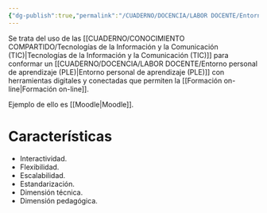 ```yaml
---
{"dg-publish":true,"permalink":"/CUADERNO/DOCENCIA/LABOR DOCENTE/Entorno Virtual de Aprendizaje (EVA)/"}
---
```


Se trata del uso de las [[CUADERNO/CONOCIMIENTO COMPARTIDO/Tecnologías de la Información y la Comunicación (TIC)\|Tecnologías de la Información y la Comunicación (TIC)]] para conformar un [[CUADERNO/DOCENCIA/LABOR DOCENTE/Entorno personal de aprendizaje (PLE)\|Entorno personal de aprendizaje (PLE)]] con herramientas digitales y conectadas que permiten la [[Formación on-line\|Formación on-line]].

Ejemplo de ello es [[Moodle\|Moodle]].
# Características
- Interactividad.
- Flexibilidad.
- Escalabilidad.
- Estandarización.
- Dimensión técnica.
- Dimensión pedagógica.